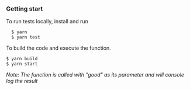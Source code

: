 ### Getting start

To run tests locally, install and run

```
  $ yarn 
  $ yarn test
```

To build the code and execute the function.

```
$ yarn build
$ yarn start
```

_Note: The function is called with "good" as its parameter and will console log the result_
